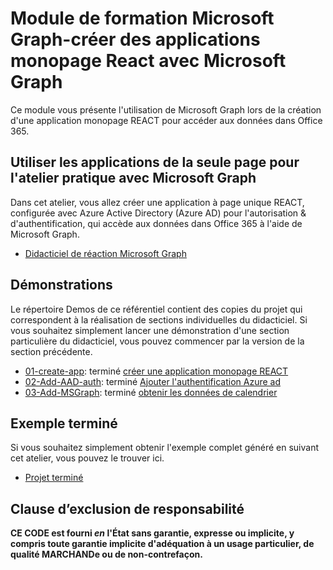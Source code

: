 # <a name="microsoft-graph-training-module---build-react-single-page-apps-with-microsoft-graph"></a>Module de formation Microsoft Graph-créer des applications monopage React avec Microsoft Graph

Ce module vous présente l'utilisation de Microsoft Graph lors de la création d'une application monopage REACT pour accéder aux données dans Office 365.

## <a name="lab---react-single-page-apps-with-the-microsoft-graph"></a>Utiliser les applications de la seule page pour l'atelier pratique avec Microsoft Graph

Dans cet atelier, vous allez créer une application à page unique REACT, configurée avec Azure Active Directory (Azure AD) pour l'autorisation & d'authentification, qui accède aux données dans Office 365 à l'aide de Microsoft Graph.

- [Didacticiel de réaction Microsoft Graph](https://docs.microsoft.com/graph/training/react-tutorial)

## <a name="demos"></a>Démonstrations

Le [](./demos) répertoire Demos de ce référentiel contient des copies du projet qui correspondent à la réalisation de sections individuelles du didacticiel. Si vous souhaitez simplement lancer une démonstration d'une section particulière du didacticiel, vous pouvez commencer par la version de la section précédente.

- [01-create-app](demos/01-create-app): terminé [créer une application monopage REACT](https://docs.microsoft.com/graph/training/react-tutorial?tutorial-step=1)
- [02-Add-AAD-auth](demos/02-add-aad-auth): terminé [Ajouter l'authentification Azure ad](https://docs.microsoft.com/graph/training/react-tutorial?tutorial-step=3)
- [03-Add-MSGraph](demos/03-add-msgraph): terminé [obtenir les données de calendrier](https://docs.microsoft.com/graph/training/react-tutorial?tutorial-step=4)

## <a name="completed-sample"></a>Exemple terminé

Si vous souhaitez simplement obtenir l'exemple complet généré en suivant cet atelier, vous pouvez le trouver ici.

- [Projet terminé](demos/03-add-msgraph)

## <a name="disclaimer"></a>Clause d’exclusion de responsabilité

**CE CODE est fourni *en* l'État sans garantie, expresse ou implicite, y compris toute garantie implicite d'adéquation à un usage particulier, de qualité MARCHANDe ou de non-contrefaçon.**